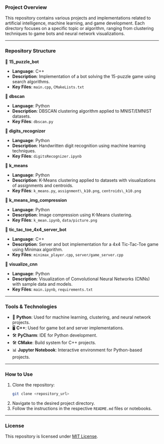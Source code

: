 ### Project Overview

This repository contains various projects and implementations related to artificial intelligence, machine learning, and game development. Each directory focuses on a specific topic or algorithm, ranging from clustering techniques to game bots and neural network visualizations.

---

### Repository Structure

📂 **15\_puzzle\_bot**  
- **Language**: C++  
- **Description**: Implementation of a bot solving the 15-puzzle game using search algorithms.  
- **Key Files**: `main.cpp`, `CMakeLists.txt`

📂 **dbscan**  
- **Language**: Python  
- **Description**: DBSCAN clustering algorithm applied to MNIST/EMNIST datasets.  
- **Key Files**: `dbscan.py`

📂 **digits\_recognizer**  
- **Language**: Python  
- **Description**: Handwritten digit recognition using machine learning techniques.  
- **Key Files**: `digitsRecognizer.ipynb`

📂 **k\_means**  
- **Language**: Python  
- **Description**: K-Means clustering applied to datasets with visualizations of assignments and centroids.  
- **Key Files**: `k_means.py`, `assignment\_k10.png`, `centroids\_k10.png`

📂 **k\_means\_img\_compression**  
- **Language**: Python  
- **Description**: Image compression using K-Means clustering.  
- **Key Files**: `k_mean.ipynb`, `data/picture.png`

📂 **tic\_tac\_toe\_4x4\_server\_bot**  
- **Language**: C++  
- **Description**: Server and bot implementation for a 4x4 Tic-Tac-Toe game using Minimax algorithm.  
- **Key Files**: `minimax_player.cpp`, `server/game_server.cpp`

📂 **visualize\_cnn**  
- **Language**: Python  
- **Description**: Visualization of Convolutional Neural Networks (CNNs) with sample data and models.  
- **Key Files**: `main.ipynb`, `requirements.txt`

---

### Tools & Technologies

- 🐍 **Python**: Used for machine learning, clustering, and neural network projects.  
- 🖥️ **C++**: Used for game bot and server implementations.  
- 🛠️ **PyCharm**: IDE for Python development.  
- 🛠️ **CMake**: Build system for C++ projects.  
- 📊 **Jupyter Notebook**: Interactive environment for Python-based projects.  

---

### How to Use

1. Clone the repository:  
   ```bash
   git clone <repository_url>
   ```
2. Navigate to the desired project directory.  
3. Follow the instructions in the respective `README.md` files or notebooks.  

---

### License

This repository is licensed under [MIT License](LICENSE).